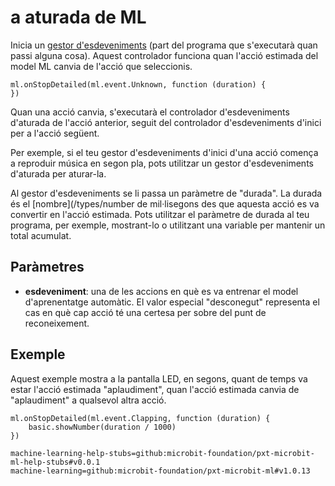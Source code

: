 # a aturada de ML

Inicia un [gestor d'esdeveniments](/reference/event-handler) (part del programa que s'executarà quan passi alguna cosa). Aquest controlador funciona quan l'acció estimada del model ML canvia de l'acció que seleccionis.

```sig
ml.onStopDetailed(ml.event.Unknown, function (duration) {
})
```

Quan una acció canvia, s'executarà el controlador d'esdeveniments d'aturada de l'acció anterior, seguit del controlador d'esdeveniments d'inici per a l'acció següent.

Per exemple, si el teu gestor d'esdeveniments d'inici d'una acció comença a reproduir música en segon pla, pots utilitzar un gestor d'esdeveniments d'aturada per aturar-la.

Al gestor d'esdeveniments se li passa un paràmetre de "durada". La durada és el [nombre](/types/number de mil·lisegons des que aquesta acció es va convertir en l'acció estimada. Pots utilitzar el paràmetre de durada al teu programa, per exemple, mostrant-lo o utilitzant una variable per mantenir un total acumulat.

## Paràmetres

- **esdeveniment**: una de les accions en què es va entrenar el model d'aprenentatge automàtic. El valor especial "desconegut" representa el cas en què cap acció té una certesa per sobre del punt de reconeixement.

## Exemple

Aquest exemple mostra a la pantalla LED, en segons, quant de temps va estar l'acció estimada "aplaudiment", quan l'acció estimada canvia de "aplaudiment" a qualsevol altra acció.

```blocks
ml.onStopDetailed(ml.event.Clapping, function (duration) {
    basic.showNumber(duration / 1000)
})
```

```package
machine-learning-help-stubs=github:microbit-foundation/pxt-microbit-ml-help-stubs#v0.0.1
machine-learning=github:microbit-foundation/pxt-microbit-ml#v1.0.13
```
